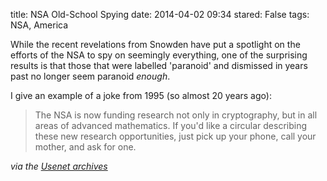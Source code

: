 title: NSA Old-School Spying
date: 2014-04-02 09:34
stared: False
tags: NSA, America

While the recent revelations from Snowden have put a spotlight on the efforts
of the NSA to spy on seemingly everything, one of the surprising results is
that those that were labelled 'paranoid' and dismissed in years past no
longer seem paranoid *enough*.

I give an example of a joke from 1995 (so almost 20 years ago):

> The NSA is now funding research not only in cryptography, but in all areas
> of advanced mathematics. If you'd like a circular describing these new
> research opportunities, just pick up your phone, call your mother, and
> ask for one.

*via the [Usenet archives](http://home.snafu.de/tilman/2001.txt)*
